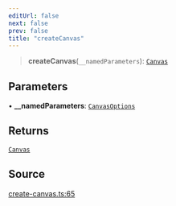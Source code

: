 ```yaml
---
editUrl: false
next: false
prev: false
title: "createCanvas"
---
```


> **createCanvas**(`__namedParameters`): [`Canvas`](../type-aliases/Canvas.md)

## Parameters

• **\_\_namedParameters**: [`CanvasOptions`](../type-aliases/CanvasOptions.md)

## Returns

[`Canvas`](../type-aliases/Canvas.md)

## Source

[create-canvas.ts:65](https://github.com/nodenogg-in/alpha-p2p/blob/eef58d6a6d6a6f76abda4ba5686a340e45c0c40b/packages/infinitykit/src/create-canvas.ts#L65)
